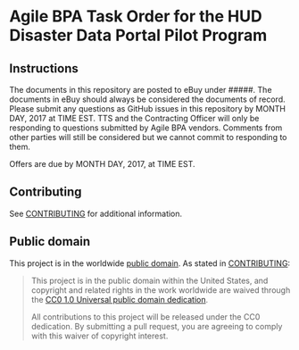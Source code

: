 # Agile BPA Task Order for the HUD Disaster Data Portal Pilot Program

## Instructions

The documents in this repository are posted to eBuy under #####. The documents in eBuy should always be considered the documents of record. Please submit any questions as GitHub issues in this repository by MONTH DAY, 2017 at TIME EST. TTS and the Contracting Officer will only be responding to questions submitted by Agile BPA vendors. Comments from other parties will still be considered but we cannot commit to responding to them.

Offers are due by MONTH DAY, 2017, at TIME EST.

## Contributing

See [CONTRIBUTING](CONTRIBUTING.md) for additional information.


## Public domain

This project is in the worldwide [public domain](LICENSE.md). As stated in [CONTRIBUTING](CONTRIBUTING.md):

> This project is in the public domain within the United States, and copyright and related rights in the work worldwide are waived through the [CC0 1.0 Universal public domain dedication](https://creativecommons.org/publicdomain/zero/1.0/).
>
> All contributions to this project will be released under the CC0 dedication. By submitting a pull request, you are agreeing to comply with this waiver of copyright interest.